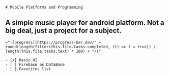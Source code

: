 ```
# Mobile Platforms and Programming
```

## A simple music player for android platform. Not a big deal, just a project for a subject.

```
="![progress](https://progress-bar.dev/" + round(length(filter(this.file.tasks.completed, (t) => t = true)) / length(this.file.tasks.text) * 100) + "/)"
```
```
- [x] Basic UI
- [ ] Firebase as DataBase
- [ ] Favorites list
```
